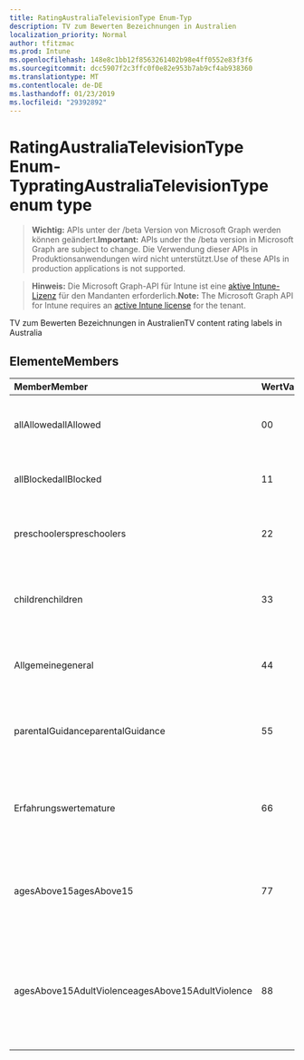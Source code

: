 ```yaml
---
title: RatingAustraliaTelevisionType Enum-Typ
description: TV zum Bewerten Bezeichnungen in Australien
localization_priority: Normal
author: tfitzmac
ms.prod: Intune
ms.openlocfilehash: 148e8c1bb12f8563261402b98e4ff0552e83f3f6
ms.sourcegitcommit: dcc5907f2c3ffc0f0e82e953b7ab9cf4ab938360
ms.translationtype: MT
ms.contentlocale: de-DE
ms.lasthandoff: 01/23/2019
ms.locfileid: "29392892"
---
```

# <a name="ratingaustraliatelevisiontype-enum-type"></a><span data-ttu-id="c0523-103">RatingAustraliaTelevisionType Enum-Typ</span><span class="sxs-lookup"><span data-stu-id="c0523-103">ratingAustraliaTelevisionType enum type</span></span>

> <span data-ttu-id="c0523-104">**Wichtig:** APIs unter der /beta Version von Microsoft Graph werden können geändert.</span><span class="sxs-lookup"><span data-stu-id="c0523-104">**Important:** APIs under the /beta version in Microsoft Graph are subject to change.</span></span> <span data-ttu-id="c0523-105">Die Verwendung dieser APIs in Produktionsanwendungen wird nicht unterstützt.</span><span class="sxs-lookup"><span data-stu-id="c0523-105">Use of these APIs in production applications is not supported.</span></span>

> <span data-ttu-id="c0523-106">**Hinweis:** Die Microsoft Graph-API für Intune ist eine [aktive Intune-Lizenz](https://go.microsoft.com/fwlink/?linkid=839381) für den Mandanten erforderlich.</span><span class="sxs-lookup"><span data-stu-id="c0523-106">**Note:** The Microsoft Graph API for Intune requires an [active Intune license](https://go.microsoft.com/fwlink/?linkid=839381) for the tenant.</span></span>

<span data-ttu-id="c0523-107">TV zum Bewerten Bezeichnungen in Australien</span><span class="sxs-lookup"><span data-stu-id="c0523-107">TV content rating labels in Australia</span></span>

## <a name="members"></a><span data-ttu-id="c0523-108">Elemente</span><span class="sxs-lookup"><span data-stu-id="c0523-108">Members</span></span>
|<span data-ttu-id="c0523-109">Member</span><span class="sxs-lookup"><span data-stu-id="c0523-109">Member</span></span>|<span data-ttu-id="c0523-110">Wert</span><span class="sxs-lookup"><span data-stu-id="c0523-110">Value</span></span>|<span data-ttu-id="c0523-111">Beschreibung</span><span class="sxs-lookup"><span data-stu-id="c0523-111">Description</span></span>|
|:---|:---|:---|
|<span data-ttu-id="c0523-112">allAllowed</span><span class="sxs-lookup"><span data-stu-id="c0523-112">allAllowed</span></span>|<span data-ttu-id="c0523-113">0</span><span class="sxs-lookup"><span data-stu-id="c0523-113">0</span></span>|<span data-ttu-id="c0523-114">Standardwert, zulassen, dass alle TV Inhalt anzeigt.</span><span class="sxs-lookup"><span data-stu-id="c0523-114">Default value, allow all TV shows content</span></span>|
|<span data-ttu-id="c0523-115">allBlocked</span><span class="sxs-lookup"><span data-stu-id="c0523-115">allBlocked</span></span>|<span data-ttu-id="c0523-116">1</span><span class="sxs-lookup"><span data-stu-id="c0523-116">1</span></span>|<span data-ttu-id="c0523-117">Lassen Sie nicht, dass alle TV Inhalt anzeigt.</span><span class="sxs-lookup"><span data-stu-id="c0523-117">Do not allow any TV shows content</span></span>|
|<span data-ttu-id="c0523-118">preschoolers</span><span class="sxs-lookup"><span data-stu-id="c0523-118">preschoolers</span></span>|<span data-ttu-id="c0523-119">2</span><span class="sxs-lookup"><span data-stu-id="c0523-119">2</span></span>|<span data-ttu-id="c0523-120">Die Klassifizierung P ist für Preschoolers vorgesehen.</span><span class="sxs-lookup"><span data-stu-id="c0523-120">The P classification is intended for preschoolers</span></span>|
|<span data-ttu-id="c0523-121">children</span><span class="sxs-lookup"><span data-stu-id="c0523-121">children</span></span>|<span data-ttu-id="c0523-122">3</span><span class="sxs-lookup"><span data-stu-id="c0523-122">3</span></span>|<span data-ttu-id="c0523-123">Die C-Klassifikation ist für die untergeordneten Elemente unter 14 vorgesehen.</span><span class="sxs-lookup"><span data-stu-id="c0523-123">The C classification is intended for children under 14</span></span>|
|<span data-ttu-id="c0523-124">Allgemeine</span><span class="sxs-lookup"><span data-stu-id="c0523-124">general</span></span>|<span data-ttu-id="c0523-125">4</span><span class="sxs-lookup"><span data-stu-id="c0523-125">4</span></span>|<span data-ttu-id="c0523-126">Die Klassifizierung G eignet sich für alle Jahren</span><span class="sxs-lookup"><span data-stu-id="c0523-126">The G classification is suitable for all ages</span></span>|
|<span data-ttu-id="c0523-127">parentalGuidance</span><span class="sxs-lookup"><span data-stu-id="c0523-127">parentalGuidance</span></span>|<span data-ttu-id="c0523-128">5</span><span class="sxs-lookup"><span data-stu-id="c0523-128">5</span></span>|<span data-ttu-id="c0523-129">Die Bild-Klassifizierung wird für young Viewer empfohlen.</span><span class="sxs-lookup"><span data-stu-id="c0523-129">The PG classification is recommended for young viewers</span></span>|
|<span data-ttu-id="c0523-130">Erfahrungswerte</span><span class="sxs-lookup"><span data-stu-id="c0523-130">mature</span></span>|<span data-ttu-id="c0523-131">6</span><span class="sxs-lookup"><span data-stu-id="c0523-131">6</span></span>|<span data-ttu-id="c0523-132">Die M-Klassifizierung wird für Leser von Berichten über 15 empfohlen.</span><span class="sxs-lookup"><span data-stu-id="c0523-132">The M classification is recommended for viewers over 15</span></span>|
|<span data-ttu-id="c0523-133">agesAbove15</span><span class="sxs-lookup"><span data-stu-id="c0523-133">agesAbove15</span></span>|<span data-ttu-id="c0523-134">7</span><span class="sxs-lookup"><span data-stu-id="c0523-134">7</span></span>|<span data-ttu-id="c0523-135">Die Klassifizierung MA15 + eignet sich nicht für Leser von Berichten unter 15</span><span class="sxs-lookup"><span data-stu-id="c0523-135">The MA15+ classification is not suitable for viewers under 15</span></span>|
|<span data-ttu-id="c0523-136">agesAbove15AdultViolence</span><span class="sxs-lookup"><span data-stu-id="c0523-136">agesAbove15AdultViolence</span></span>|<span data-ttu-id="c0523-137">8</span><span class="sxs-lookup"><span data-stu-id="c0523-137">8</span></span>|<span data-ttu-id="c0523-138">Die Klassifizierung AV15 + eignet sich nicht für Leser von Berichten unter 15, Versender nicht jugendfreier Gewalt-spezifischen</span><span class="sxs-lookup"><span data-stu-id="c0523-138">The AV15+ classification is not suitable for viewers under 15, adult violence-specific</span></span>|




